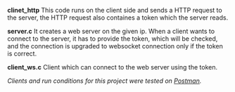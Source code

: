 **clinet_http**
This code runs on the client side and sends a HTTP request to the server, the HTTP request also containes a token which the server reads.

**server.c**
It creates a web server on the given ip. When a client wants to connect to the server, it has to provide the token, which will be checked, and the connection is upgraded to websocket connection only if the token is correct.

**client_ws.c**
Client which can connect to the web server using the token.


*Clients and run conditions for this project were tested on [Postman](https://www.postman.com/).*
